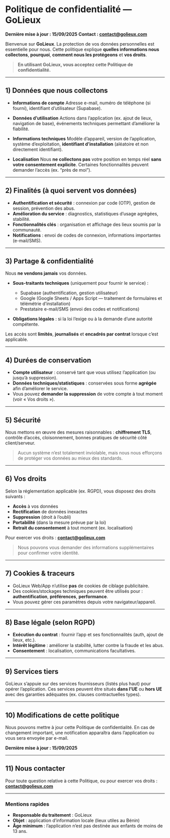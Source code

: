 # Politique de confidentialité — GoLieux

**Dernière mise à jour : 15/09/2025**
**Contact : [contact@golieux.com](mailto:contact@golieux.com)**

Bienvenue sur **GoLieux**. La protection de vos données personnelles est essentielle pour nous. Cette politique explique **quelles informations nous collectons**, **pourquoi**, **comment nous les protégeons** et **vos droits**.

> **En utilisant GoLieux, vous acceptez cette Politique de confidentialité.**

---

## 1) Données que nous collectons

* **Informations de compte**
  Adresse e-mail, numéro de téléphone (si fourni), identifiant d’utilisateur (Supabase).

* **Données d’utilisation**
  Actions dans l’application (ex. ajout de lieux, navigation de base), événements techniques permettant d’améliorer la fiabilité.

* **Informations techniques**
  Modèle d’appareil, version de l’application, système d’exploitation, **identifiant d’installation** (aléatoire et non directement identifiant).

* **Localisation**
  Nous **ne collectons pas** votre position en temps réel **sans votre consentement explicite**. Certaines fonctionnalités peuvent demander l’accès (ex. “près de moi”).

---

## 2) Finalités (à quoi servent vos données)

* **Authentification et sécurité** : connexion par code (OTP), gestion de session, prévention des abus.
* **Amélioration du service** : diagnostics, statistiques d’usage agrégées, stabilité.
* **Fonctionnalités clés** : organisation et affichage des lieux soumis par la communauté.
* **Notifications** : envoi de codes de connexion, informations importantes (e-mail/SMS).

---

## 3) Partage & confidentialité

Nous **ne vendons jamais** vos données.

* **Sous-traitants techniques** (uniquement pour fournir le service) :

  * Supabase (authentification, gestion utilisateur)
  * Google (Google Sheets / Apps Script — traitement de formulaires et télémétrie d’installation)
  * Prestataire e-mail/SMS (envoi des codes et notifications)
* **Obligations légales** : si la loi l’exige ou à la demande d’une autorité compétente.

Les accès sont **limités**, **journalisés** et **encadrés par contrat** lorsque c’est applicable.

---

## 4) Durées de conservation

* **Compte utilisateur** : conservé tant que vous utilisez l’application (ou jusqu’à suppression).
* **Données techniques/statistiques** : conservées sous forme **agrégée** afin d’améliorer le service.
* Vous pouvez **demander la suppression** de votre compte à tout moment (voir « Vos droits »).

---

## 5) Sécurité

Nous mettons en œuvre des mesures raisonnables : **chiffrement TLS**, contrôle d’accès, cloisonnement, bonnes pratiques de sécurité côté client/serveur.

> Aucun système n’est totalement inviolable, mais nous nous efforçons de protéger vos données au mieux des standards.

---

## 6) Vos droits

Selon la réglementation applicable (ex. RGPD), vous disposez des droits suivants :

* **Accès** à vos données
* **Rectification** de données inexactes
* **Suppression** (droit à l’oubli)
* **Portabilité** (dans la mesure prévue par la loi)
* **Retrait du consentement** à tout moment (ex. localisation)

Pour exercer vos droits : **[contact@golieux.com](mailto:contact@golieux.com)**

> Nous pouvons vous demander des informations supplémentaires pour confirmer votre identité.

---

## 7) Cookies & traceurs

* GoLieux Web/App n’utilise **pas** de cookies de ciblage publicitaire.
* Des cookies/stockages techniques peuvent être utilisés pour : **authentification**, **préférences**, **performance**.
* Vous pouvez gérer ces paramètres depuis votre navigateur/appareil.

---

## 8) Base légale (selon RGPD)

* **Exécution du contrat** : fournir l’app et ses fonctionnalités (auth, ajout de lieux, etc.).
* **Intérêt légitime** : améliorer la stabilité, lutter contre la fraude et les abus.
* **Consentement** : localisation, communications facultatives.

---

## 9) Services tiers

GoLieux s’appuie sur des services fournisseurs (listés plus haut) pour opérer l’application. Ces services peuvent être situés **dans l’UE** ou **hors UE** avec des garanties adéquates (ex. clauses contractuelles types).

---

## 10) Modifications de cette politique

Nous pouvons mettre à jour cette Politique de confidentialité. En cas de changement important, une notification apparaîtra dans l’application ou vous sera envoyée par e-mail.

**Dernière mise à jour : 15/09/2025**

---

## 11) Nous contacter

Pour toute question relative à cette Politique, ou pour exercer vos droits :
**[contact@golieux.com](mailto:contact@golieux.com)**

---

### Mentions rapides

* **Responsable du traitement** : GoLieux
* **Objet** : application d’information locale (lieux utiles au Bénin)
* **Âge minimum** : l’application n’est pas destinée aux enfants de moins de 13 ans.
